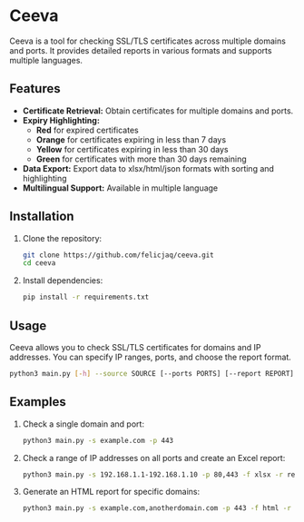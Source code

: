 # Ceeva

Ceeva is a tool for checking SSL/TLS certificates across multiple domains and ports. It provides detailed reports in various formats and supports multiple languages.

## Features

- **Certificate Retrieval:** Obtain certificates for multiple domains and ports.
- **Expiry Highlighting:**
  - **Red** for expired certificates
  - **Orange** for certificates expiring in less than 7 days
  - **Yellow** for certificates expiring in less than 30 days
  - **Green** for certificates with more than 30 days remaining
- **Data Export:** Export data to xlsx/html/json formats with sorting and highlighting
- **Multilingual Support:** Available in multiple language

## Installation

1. Clone the repository:

    ```bash
    git clone https://github.com/felicjaq/ceeva.git
    cd ceeva
    ```

2. Install dependencies:

    ```bash
    pip install -r requirements.txt
    ```

## Usage

Ceeva allows you to check SSL/TLS certificates for domains and IP addresses. You can specify IP ranges, ports, and choose the report format.

```bash
python3 main.py [-h] --source SOURCE [--ports PORTS] [--report REPORT] [--format {xlsx,html,json}] [--language {en,ru}] [-v]
```

## Examples

1. Check a single domain and port:
    ```bash
    python3 main.py -s example.com -p 443
    ```
    
2. Check a range of IP addresses on all ports and create an Excel report:
    ```bash
    python3 main.py -s 192.168.1.1-192.168.1.10 -p 80,443 -f xlsx -r report
    ```
    
3. Generate an HTML report for specific domains:
    ```bash
    python3 main.py -s example.com,anotherdomain.com -p 443 -f html -r report
    ```    
